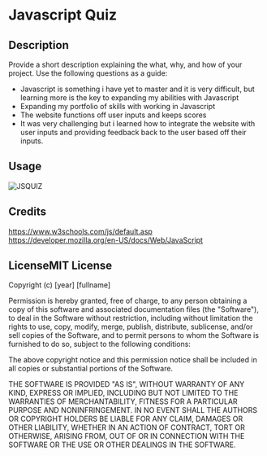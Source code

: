 # Javascript Quiz

## Description

Provide a short description explaining the what, why, and how of your project. Use the following questions as a guide:

- Javascript is something i have yet to master and it is very difficult, but learning more is the key to expanding my abilities with Javascript
- Expanding my portfolio of skills with working in Javascript
- The website functions off user inputs and keeps scores
- It was very challenging but i learned how to integrate the website with user inputs and providing feedback back to the user based off their inputs. 

## Usage

![JSQUIZ](https://user-images.githubusercontent.com/106920094/189564677-e5102fe9-b92e-4685-8690-dbb850c33d20.PNG)

## Credits

https://www.w3schools.com/js/default.asp
https://developer.mozilla.org/en-US/docs/Web/JavaScript


## LicenseMIT License

Copyright (c) [year] [fullname]

Permission is hereby granted, free of charge, to any person obtaining a copy of this software and associated documentation files (the "Software"), to deal in the Software without restriction, including without limitation the rights to use, copy, modify, merge, publish, distribute, sublicense, and/or sell copies of the Software, and to permit persons to whom the Software is furnished to do so, subject to the following conditions:

The above copyright notice and this permission notice shall be included in all copies or substantial portions of the Software.

THE SOFTWARE IS PROVIDED "AS IS", WITHOUT WARRANTY OF ANY KIND, EXPRESS OR IMPLIED, INCLUDING BUT NOT LIMITED TO THE WARRANTIES OF MERCHANTABILITY, FITNESS FOR A PARTICULAR PURPOSE AND NONINFRINGEMENT. IN NO EVENT SHALL THE AUTHORS OR COPYRIGHT HOLDERS BE LIABLE FOR ANY CLAIM, DAMAGES OR OTHER LIABILITY, WHETHER IN AN ACTION OF CONTRACT, TORT OR OTHERWISE, ARISING FROM, OUT OF OR IN CONNECTION WITH THE SOFTWARE OR THE USE OR OTHER DEALINGS IN THE SOFTWARE.

